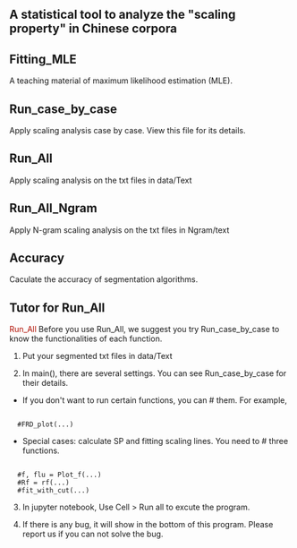 A statistical tool to analyze the "scaling property" in Chinese corpora
---------
## Fitting_MLE
A teaching material of maximum likelihood estimation (MLE).

## Run_case_by_case
Apply scaling analysis case by case. View this file for its details.

## Run_All
Apply scaling analysis on the txt files in data/Text

## Run_All_Ngram
Apply N-gram scaling analysis on the txt files in Ngram/text

## Accuracy
Caculate the accuracy of segmentation algorithms.

Tutor for Run_All
------
<font color=bule>Run_All</font>
Before you use Run_All, we suggest you try Run_case_by_case to know the functionalities of each function.

1. Put your segmented txt files in data/Text

2. In main(), there are several settings. You can see Run_case_by_case for their details.
* If you don't want to run certain functions, you can # them. For example, 
<pre><code>
  #FRD_plot(...)
</code></pre>
  
* Special cases: calculate SP and fitting scaling lines. You need to # three functions.
<pre><code>
  #f, flu = Plot_f(...)
  #Rf = rf(...)
  #fit_with_cut(...)
</code></pre>

3. In jupyter notebook, Use Cell > Run all to excute the program.

4. If there is any bug, it will show in the bottom of this program. Please report us if you can not solve the bug.

